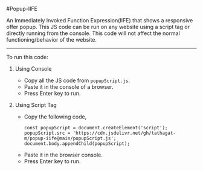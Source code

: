 #Popup-IIFE

An Immediately Invoked Function Expression(IIFE) that shows a responsive offer popup. 
This JS code can be run on any website using a script tag or directly running from the console. 
This code will not affect the normal functioning/behavior of the website.

---

To run this code:
1. Using Console
    - Copy all the JS code from `popupScript.js`.
    - Paste it in the console of a browser.
    - Press Enter key to run.
  
2. Using Script Tag
    - Copy the following code,
      ```
      const popupScript = document.createElement('script');
      popupScript.src = 'https://cdn.jsdelivr.net/gh/tathagat-m/popup-iife@main/popupScript.js';
      document.body.appendChild(popupScript);
      ```
    - Paste it in the browser console.
    - Press Enter key to run.
